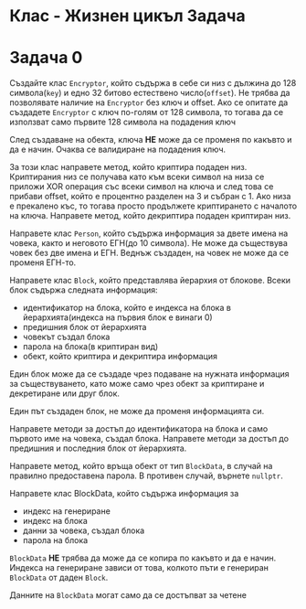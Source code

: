 # Клас - Жизнен цикъл Задача

# Задача 0

Създайте клас `Encryptor`, който съдържа в себе си низ с дължина до 128 символа(`key`) и едно 32 битово естествено число(`offset`). Не трябва да позволявате наличие на `Encryptor` без ключ и offset. Ако се опитате да създадете `Encryptor` с ключ по-голям от 128 символа, то тогава да се използват само първите 128 символа на подадения ключ

След създаване на обекта, ключа **НЕ** може да се променя по какъвто и да е начин. Очаква се валидиране на подадения ключ.

За този клас направете метод, който криптира подаден низ. Криптирания низ се получава като към всеки символ на низа се приложи XOR операция със всеки символ на ключа и след това се прибави offset, който е процентно разделен на 3 и събран с 1. Ако низа е прекалено къс, то тогава просто продължете криптирането с началото на ключа.
Направете метод, който декриптира подаден криптиран низ.

Направете клас `Person`, който съдържа информация за двете имена на човека, както и неговото ЕГН(до 10 символа). Не може да съществува човек без две имена и ЕГН. Веднъж създаден, на човек не може да се променя ЕГН-то.

Направете клас `Block`, който представлява йерархия от блокове. Всеки блок съдържа следната информация:
- идентификатор на блока, който е индекса на блока в йерархията(индекса на първия блок е винаги 0)
- предишния блок от йерархията
- човекът създал блока
- парола на блока(в криптиран вид)
- обект, който криптира и декриптира информация

Един блок може да се създаде чрез подаване на нужната информация за съществуването, като може само чрез обект за криптиране и декретиране или друг блок.

Един път създаден блок, не може да променя информацията си.

Направете методи за достъп до идентификатора на блока и само първото име на човека, създал блока. Направете методи за достъп до предишния и последния блок от йерархията.

Направете метод, който връща обект от тип `BlockData`, в случай на правилно предоставена парола. В противен случай, върнете `nullptr`.

Направете клас BlockData, който съдържа информация за
- индекс на генериране
- индекс на блока
- данни за човека, създал блока
- парола на блока

`BlockData` **НЕ** трябва да може да се копира по какъвто и да е начин.
Индекса на генериране зависи от това, колкото пъти е генериран `BlockData` от даден `Block`.

Данните на `BlockData` могат само да се достъпват за четене 
